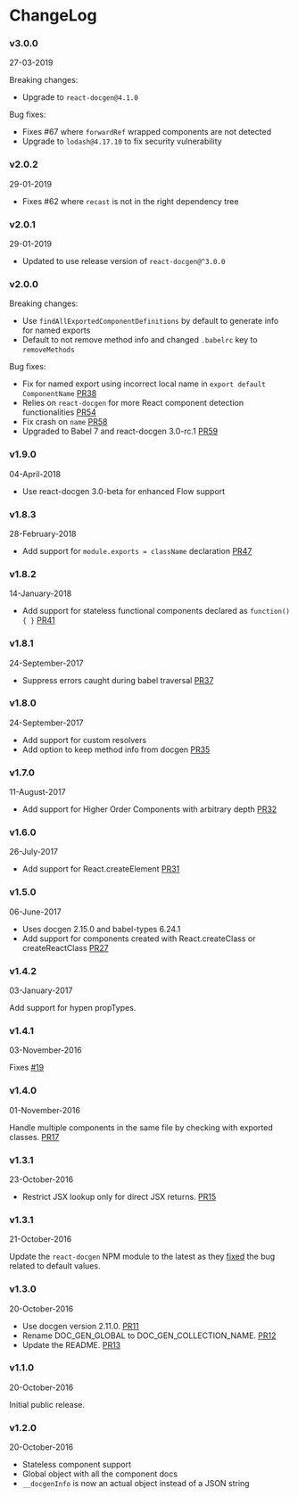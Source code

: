 # ChangeLog

### v3.0.0
27-03-2019

Breaking changes:
* Upgrade to `react-docgen@4.1.0`

Bug fixes:
* Fixes #67 where `forwardRef` wrapped components are not detected
* Upgrade to `lodash@4.17.10` to fix security vulnerability

### v2.0.2
29-01-2019

* Fixes #62 where `recast` is not in the right dependency tree

### v2.0.1
29-01-2019

* Updated to use release version of `react-docgen@^3.0.0`

### v2.0.0

Breaking changes:
* Use `findAllExportedComponentDefinitions` by default to generate info for named exports
* Default to not remove method info and changed `.babelrc` key to `removeMethods`

Bug fixes:
* Fix for named export using incorrect local name in `export default ComponentName`
[PR38](https://github.com/storybooks/babel-plugin-react-docgen/pull/38)
* Relies on `react-docgen` for more React component detection functionalities
[PR54](https://github.com/storybooks/babel-plugin-react-docgen/pull/54)
* Fix crash on `name`
[PR58](https://github.com/storybooks/babel-plugin-react-docgen/pull/58)
* Upgraded to Babel 7 and react-docgen 3.0-rc.1
[PR59](https://github.com/storybooks/babel-plugin-react-docgen/pull/59)

### v1.9.0
04-April-2018

* Use react-docgen 3.0-beta for enhanced Flow support

### v1.8.3
28-February-2018

* Add support for `module.exports = className` declaration
[PR47](https://github.com/storybooks/babel-plugin-react-docgen/pull/44)

### v1.8.2

14-January-2018
* Add support for stateless functional components declared as `function(){ }`
[PR41](https://github.com/storybooks/babel-plugin-react-docgen/pull/41)

### v1.8.1
24-September-2017

* Suppress errors caught during babel traversal
[PR37](https://github.com/storybooks/babel-plugin-react-docgen/pull/37)

### v1.8.0
24-September-2017

* Add support for custom resolvers
* Add option to keep method info from docgen
[PR35](https://github.com/storybooks/babel-plugin-react-docgen/pull/35)

### v1.7.0
11-August-2017

* Add support for Higher Order Components with arbitrary depth
[PR32](https://github.com/storybooks/babel-plugin-react-docgen/pull/32)

### v1.6.0
26-July-2017

* Add support for React.createElement
[PR31](https://github.com/storybooks/babel-plugin-react-docgen/pull/31)

### v1.5.0
06-June-2017

* Uses docgen 2.15.0 and babel-types 6.24.1
* Add support for components created with React.createClass or createReactClass [PR27](https://github.com/storybooks/babel-plugin-react-docgen/pull/27)

### v1.4.2
03-January-2017

Add support for hypen propTypes.

### v1.4.1
03-November-2016

Fixes [#19](https://github.com/kadirahq/babel-plugin-react-docgen/pull/20)

### v1.4.0
01-November-2016

Handle multiple components in the same file by checking with exported classes. [PR17](https://github.com/kadirahq/babel-plugin-react-docgen/pull/17)

### v1.3.1
23-October-2016

* Restrict JSX lookup only for direct JSX returns. [PR15](https://github.com/kadirahq/babel-plugin-react-docgen/pull/15)

### v1.3.1
21-October-2016

Update the `react-docgen` NPM module to the latest as they [fixed](https://github.com/reactjs/react-docgen/issues/131) the bug related to default values.

### v1.3.0
20-October-2016

* Use docgen version 2.11.0. [PR11](https://github.com/kadirahq/babel-plugin-react-docgen/pull/11)
* Rename DOC_GEN_GLOBAL to DOC_GEN_COLLECTION_NAME. [PR12](https://github.com/kadirahq/babel-plugin-react-docgen/pull/12)
* Update the README. [PR13](https://github.com/kadirahq/babel-plugin-react-docgen/pull/13)

### v1.1.0
20-October-2016

Initial public release.

### v1.2.0
20-October-2016

* Stateless component support
* Global object with all the component docs
* `__docgenInfo` is now an actual object instead of a JSON string
